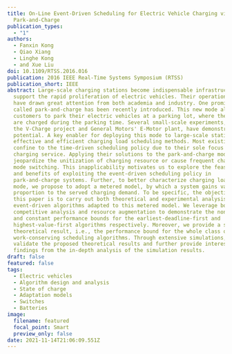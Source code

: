 ```yaml
---
title: On-Line Event-Driven Scheduling for Electric Vehicle Charging via
  Park-and-Charge
publication_types:
  - "1"
authors:
  - Fanxin Kong
  - Qiao Xiang
  - Linghe Kong
  - and Xue Liu
doi: 10.1109/RTSS.2016.016
publication: 2016 IEEE Real-Time Systems Symposium (RTSS)
publication_short: IEEE
abstract: Large-scale charging stations become indispensable infrastructure to
  support the rapid proliferation of electric vehicles. Their operation modes
  have drawn great attention from both academia and industry. One promising mode
  called park-and-charge has been recently introduced. This new mode allows
  customers to park their electric vehicles at a parking lot, where the vehicles
  are charged during the parking time. Several small-scale experiments, such as
  the V-Charge project and General Motors' E-Motor plant, have demonstrated its
  potential. A key enabler for deploying this mode to large-scale stations is
  effective and efficient charging load scheduling methods. Most existing works
  confine to the time-driven scheduling policy due to their sole focus on the
  charging service. Applying their solutions to the park-and-charge mode would
  jeopardize the unitization of charging resource or cause frequent charging
  mode switching. This inapplicability motivates us to explore the feasibility
  and benefits of exploiting the event-driven scheduling policy in
  park-and-charge systems. Further, to better characterize charging load in this
  mode, we propose to adopt a metered model, by which a system gains value in
  proportion to the served charging demand. To be specific, the objective of
  this paper is to carry out both theoretical and experimental analysis for
  event-driven algorithms adapted to this metered model. We leverage both the
  competitive analysis and resource augmentation to demonstrate the non-constant
  and constant performance bounds for the earliest-deadline-first and
  highest-value-first algorithms respectively. Moreover, we provide a stronger
  theoretical result, i.e., the performance bound for the whole class of
  work-conserving scheduling algorithms. Through extensive simulations, we
  validate the proposed theoretical results and further provide interesting
  findings from the in-depth analysis of the simulation results.
draft: false
featured: false
tags:
  - Electric vehicles
  - Algorithm design and analysis
  - State of charge
  - Adaptation models
  - Switches
  - Batteries
image:
  filename: featured
  focal_point: Smart
  preview_only: false
date: 2021-11-14T21:06:09.551Z
---
```

